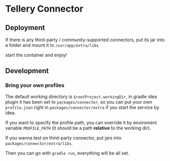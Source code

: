 # Tellery Connector

## Deployment

If there is any third-party / community-supported connectors, put its jar into a folder and mount it to `/usr/app/extra/libs`

start the container and enjoy!

## Development

### Bring your own profiles

The default working directory is `$rootProject.workingDir`, in gradle idea plugin it has been set to `packages/connector`, so you can put your own `profile.json` right in `packages/connector/extra` if you start the service by idea.

If you want to specify the profile path, you can override it by enviroment variable `PROFILE_PATH` (it should be a path **relative** to the working dir).

If you wanna test on third-party connector, put jars into `packages/connector/extra/libs`.

Then you can go with `gradle run`, everything will be all set.
